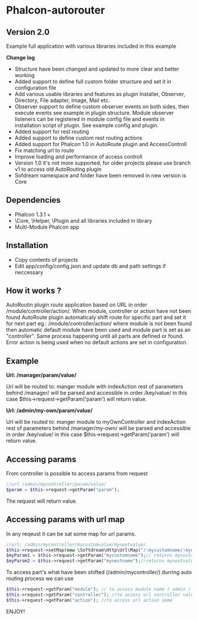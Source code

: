 Phalcon-autorouter
==================

Version 2.0
-------------------

Example full application with various libraries included in this example

**Change log**
* Structure have been changed and updated to more clear and better working
* Added support to define full custom folder structure and set it in configuration file
* Add various usable libraries and features as plugin Installer, Observer, Directory, File adapter, Image, Mail etc.
* Observer support to define custom observer events on both sides, then execute events see example in plugin structure. Module observer listeners can be registered in module config file and events in installation script of plugin. See example config and plugin.
* Added support for rest routing
* Added support to define custom rest routing actions
* Added support for Phalcon 1.0 in AutoRoute plugin and AccessControll
* Fix matching url to route
* Improve loading and performance of access controll
* Version 1.0 it's not more supported, for older projects please use branch v1 to access old AutoRouting plugin
* Sofdream namespace and folder have been removed in new version is Core

Dependencies
-------------------
* Phalcon 1.3.1 +
* \Core, \Helper, \Plugin and all libraries included in library
* Multi-Module Phalcon app
 

Installation
-------------------
* Copy contents of projects
* Edit app/config/config.json and update db and path settings if neccessary


How it works ?
-------------------

AutoRoutin plugin route application based on URL in order /module/controller/action/. When module, controller or action
have not been found AutoRoute plugin automaticaly shift route for specific part and set it for next part eg.:
/module/controller/action/ where module is not been found then automatic default module have been used and module part is set as an "controller".
Same process happening until all parts are defined or found. Error action is being used when no default actions are set in configuration.

Example
-------------------
**Url: /manager/param/value/**

Url will be routed to: manger module with indexAction rest of parameters behind /manager/ will be parsed and accessible in order /key/value/ in this case $this->request->getParam('param') will return value.

**Url: /admin/my-own/param/value/**

Url will be routed to: manger module to myOwnController and indexAction rest of parameters behind /manager/my-own/ will be parsed and accessible in order /key/value/ in this case $this->request->getParam('param') will return value.


Accessing params
---------------------
From controller is possible to access params from request

```PHP
//url /admin/mycontroller/param/value/
$param = $this->request->getParam("param");
```
The request will return value.

Accessing params with url map
----------------------------
In any reqeust it can be sat some map for url params.

```PHP
//url: /admin/mycontroller/mycustomvalue/mynextvalue/
$this->request->setMap(new \Softdream\Http\Url\Map("/:mycustomname/:mynextname");
$myParam1 = $this->request->getParam("mycustomname");// returns mycustomvalue
$myParam2 = $this->request->getParam("mynextname");//returns mynextvalue
```

To access part's what have been shifted (/admin/mycontroller/) durring auto routing process we can use

```PHP
$this->request->getParam("module"); // to access module name ( admin )
$this->request->getParam("controller"); //to access url controller value
$this->request->getParam("action"); //to access url action name 
```

ENJOY!



